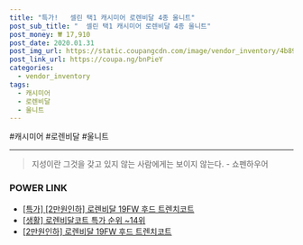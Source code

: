 ```yaml
--- 
title: "특가!   셀린 택1 캐시미어 로렌비달 4종 울니트" 
post_sub_title: "  셀린 택1 캐시미어 로렌비달 4종 울니트" 
post_money: ₩ 17,910 
post_date: 2020.01.31 
post_img_url: https://static.coupangcdn.com/image/vendor_inventory/4b89/a8f70f7b98446557ece5de9bb4c13575190ee26b29dcfe52252801783402.jpg 
post_link_url: https://coupa.ng/bnPieY 
categories: 
  - vendor_inventory 
tags: 
  - 캐시미어 
  - 로렌비달 
  - 울니트 
--- 
```

  #캐시미어 #로렌비달 #울니트 
<hr> 

> 지성이란 그것을 갖고 있지 않는 사람에게는 보이지 않는다. - 쇼펜하우어 


### POWER LINK

* <a href="https://blog.naver.com/sakai111/221790826641" target="_blank">[특가] [2만원인하] 로렌비달 19FW 후드 트렌치코트</a>
* <a href="https://blog.naver.com/sakai111/221791028970" target="_blank"> [생활] 로렌비달코트 특가 순위 ~14위</a>
* <a href="https://blog.naver.com/fasyy4321/221791564588" target="_blank">[2만원인하] 로렌비달 19FW 후드 트렌치코트</a>
